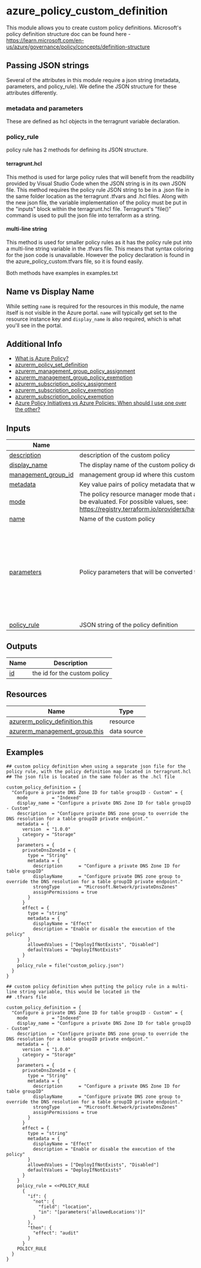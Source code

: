 <!-- BEGIN_TF_DOCS -->
# azure_policy_custom_definition

This module allows you to create custom policy definitions. Microsoft's policy definition structure doc can be found here - <https://learn.microsoft.com/en-us/azure/governance/policy/concepts/definition-structure>

## Passing JSON strings

Several of the attributes in this module require a json string (metadata, parameters, and policy_rule). We define the JSON structure for these attributes differently.

### metadata and parameters

These are defined as hcl objects in the terragrunt variable declaration.

### policy_rule

policy rule has 2 methods for defining its JSON structure.

#### terragrunt.hcl

This method is used for large policy rules that will benefit from the readbility provided by Visual Studio
Code when the JSON string is in its own JSON file. This method requires the policy rule JSON string to be
in a .json file in the same folder location as the terragrunt .tfvars and .hcl files. Along with the new
json file, the variable implementation of the policy must be put in the "inputs" block within the terragrunt.hcl
file. Terragrunt's "file()" command is used to pull the json file into terraform as a string.

#### multi-line string

This method is used for smaller policy rules as it has the policy rule put into a multi-line string variable in the .tfvars
file. This means that syntax coloring for the json code is unavailable. However the policy declaration is found
in the azure_policy_custom.tfvars file, so it is found easily.

Both methods have examples in examples.txt

## Name vs Display Name

While setting `name` is required for the resources in this module, the name itself is
not visible in the Azure portal. `name` will typically get set to the resource instance
key and `display_name` is also required, which is what you'll see in the portal.

## Additional Info

* [What is Azure Policy?](https://learn.microsoft.com/en-us/azure/governance/policy/overview)
* [azurerm_policy_set_definition](https://registry.terraform.io/providers/hashicorp/azurerm/latest/docs/resources/policy_set_definition)
* [azurerm_management_group_policy_assignment](https://registry.terraform.io/providers/hashicorp/azurerm/latest/docs/resources/management_group_policy_assignment)
* [azurerm_management_group_policy_exemption](https://registry.terraform.io/providers/hashicorp/azurerm/latest/docs/resources/management_group_policy_exemption)
* [azurerm_subscription_policy_assignment](azurerm_subscription_policy_assignment)
* [azurerm_subscription_policy_exemption](https://registry.terraform.io/providers/hashicorp/azurerm/latest/docs/resources/subscription_policy_exemption)
* [azurerm_subscription_policy_exemption](https://registry.terraform.io/providers/hashicorp/azurerm/latest/docs/resources/subscription_policy_exemption)
* [Azure Policy Initiatives vs Azure Policies: When should I use one over the other?](
  https://techcommunity.microsoft.com/t5/itops-talk-blog/azure-policy-initiatives-vs-azure-policies-when-should-i-use-one/ba-p/1229167
)

## Inputs

| Name | Description | Type | Default | Required |
|------|-------------|------|---------|:--------:|
| <a name="input_description"></a> [description](#input\_description) | description of the custom policy | `string` | n/a | yes |
| <a name="input_display_name"></a> [display\_name](#input\_display\_name) | The display name of the custom policy definition. This is what you'll see in the portal. | `string` | n/a | yes |
| <a name="input_management_group_id"></a> [management\_group\_id](#input\_management\_group\_id) | management group id where this custom policy will reside | `string` | n/a | yes |
| <a name="input_metadata"></a> [metadata](#input\_metadata) | Key value pairs of policy metadata that will be converted to a JSON string | `map(any)` | n/a | yes |
| <a name="input_mode"></a> [mode](#input\_mode) | The policy resource manager mode that allows you to specify which resource types will<br>be evaluated. For possible values, see:<br>https://registry.terraform.io/providers/hashicorp/azurerm/latest/docs/resources/policy_definition#mode | `string` | n/a | yes |
| <a name="input_name"></a> [name](#input\_name) | Name of the custom policy | `string` | n/a | yes |
| <a name="input_parameters"></a> [parameters](#input\_parameters) | Policy parameters that will be converted to a JSON string | <pre>map(object({<br>    allowedValues = optional(list(string))<br>    defaultValue  = optional(string)<br>    type          = string<br>    metadata = optional(object({<br>      assignPermissions = optional(bool)<br>      description       = optional(string)<br>      displayName       = optional(string)<br>      strongType        = optional(string)<br>    }))<br>  }))</pre> | n/a | yes |
| <a name="input_policy_rule"></a> [policy\_rule](#input\_policy\_rule) | JSON string of the policy definition | `string` | n/a | yes |

## Outputs

| Name | Description |
|------|-------------|
| <a name="output_id"></a> [id](#output\_id) | the id for the custom policy |

## Resources

| Name | Type |
|------|------|
| [azurerm_policy_definition.this](https://registry.terraform.io/providers/hashicorp/azurerm/latest/docs/resources/policy_definition) | resource |
| [azurerm_management_group.this](https://registry.terraform.io/providers/hashicorp/azurerm/latest/docs/data-sources/management_group) | data source |

## Examples

```hcl
## custom policy definition when using a separate json file for the policy rule, with the policy definition map located in terragrunt.hcl 
## The json file is located in the same folder as the .hcl file

custom_policy_definition = {
  "Configure a private DNS Zone ID for table groupID - Custom" = {
    mode         = "Indexed"
    display_name = "Configure a private DNS Zone ID for table groupID - Custom"
    description  = "Configure private DNS zone group to override the DNS resolution for a table groupID private endpoint."
    metadata = {
      version  = "1.0.0"
      category = "Storage"
    }
    parameters = {
      privateDnsZoneId = {
        type = "String"
        metadata = {
          description      = "Configure a private DNS Zone ID for table groupID"
          displayName      = "Configure private DNS zone group to override the DNS resolution for a table groupID private endpoint."
          strongType       = "Microsoft.Network/privateDnsZones"
          assignPermissions = true
        }
      }
      effect = {
        type = "string"
        metadata = {
          displayName = "Effect"
          description = "Enable or disable the execution of the policy"
        }
        allowedValues = ["DeployIfNotExists", "Disabled"]
        defaultValues = "DeployIfNotExists"
      }
    }
    policy_rule = file("custom_policy.json")
  }
}

## custom policy definition when putting the policy rule in a multi-line string variable, this would be located in the 
## .tfvars file

custom_policy_definition = {
  "Configure a private DNS Zone ID for table groupID - Custom" = {
    mode         = "Indexed"
    display_name = "Configure a private DNS Zone ID for table groupID - Custom"
    description  = "Configure private DNS zone group to override the DNS resolution for a table groupID private endpoint."
    metadata = {
      version  = "1.0.0"
      category = "Storage"
    }
    parameters = {
      privateDnsZoneId = {
        type = "String"
        metadata = {
          description      = "Configure a private DNS Zone ID for table groupID"
          displayName      = "Configure private DNS zone group to override the DNS resolution for a table groupID private endpoint."
          strongType       = "Microsoft.Network/privateDnsZones"
          assignPermissions = true
        }
      }
      effect = {
        type = "string"
        metadata = {
          displayName = "Effect"
          description = "Enable or disable the execution of the policy"
        }
        allowedValues = ["DeployIfNotExists", "Disabled"]
        defaultValues = "DeployIfNotExists"
      }
    }
    policy_rule = <<POLICY_RULE
      {
        "if": {
          "not": {
            "field": "location",
            "in": "[parameters('allowedLocations')]"
          }
        },
        "then": {
          "effect": "audit"
        }
      }
    POLICY_RULE
  }
}
```
<!-- END_TF_DOCS -->